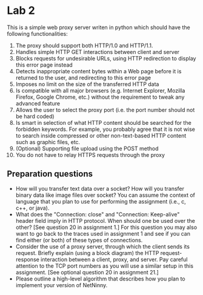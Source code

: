 # Lab 2

This is a simple web proxy server writen in python which should have the following functionalities:

1. The proxy should support both HTTP/1.0 and HTTP/1.1.
2. Handles simple HTTP GET interactions between client and server
3. Blocks requests for undesirable URLs, using HTTP redirection to display this error page instead
4. Detects inappropriate content bytes within a Web page before it is returned to the user, and redirecting to this error page
5. Imposes no limit on the size of the transferred HTTP data
6. Is compatible with all major browsers (e.g. Internet Explorer, Mozilla Firefox, Google Chrome, etc.) without the requirement to tweak any advanced feature
7. Allows the user to select the proxy port (i.e. the port number should not be hard coded)
8. Is smart in selection of what HTTP content should be searched for the forbidden keywords. For example, you probably agree that it is not wise to search inside compressed or other non-text-based HTTP content such as graphic files, etc.
9. (Optional) Supporting file upload using the POST method
10. You do not have to relay HTTPS requests through the proxy

## Preparation questions
* How will you transfer text data over a socket? How will you transfer binary data like image files over socket? You can assume the context of language that you plan to use for performing the assignment (i.e., c, c++, or java).
* What does the "Connection: close" and "Connection: Keep-alive" header field imply in HTTP protocol. When should one be used over the other? [See question 20 in assignment 1.] For this question you may also want to go back to the traces used in assignment 1 and see if you can find either (or both) of these types of connections.
* Consider the use of a proxy server, through which the client sends its request. Briefly explain (using a block diagram) the HTTP request-response interaction between a client, proxy, and server. Pay careful attention to the TCP port numbers as you will use a similar setup in this assignment. [See optional question 20 in assignment 21.]
* Please outline a high-level algorithm that describes how you plan to implement your version of NetNinny.
 
